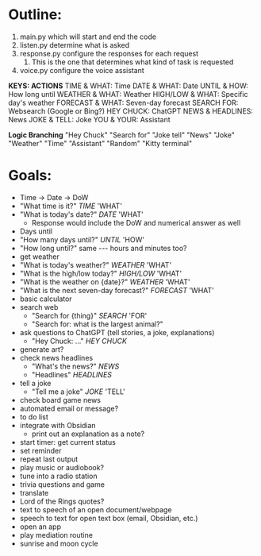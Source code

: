 # Outline:
1. main.py which will start and end the code
2. listen.py determine what is asked
3. response.py configure the responses for each request
   1. This is the one that determines what kind of task is requested
4. voice.py configure the voice assistant

**KEYS: ACTIONS**
TIME & WHAT: Time
DATE & WHAT: Date
UNTIL & HOW: How long until
WEATHER & WHAT: Weather
HIGH/LOW & WHAT: Specific day's weather
FORECAST & WHAT: Seven-day forecast
SEARCH FOR: Websearch (Google or Bing?)
HEY CHUCK: ChatGPT
NEWS & HEADLINES: News
JOKE & TELL: Joke
YOU & YOUR: Assistant

**Logic Branching**
"Hey Chuck"
"Search for"
"Joke tell"
"News"
"Joke"
"Weather"
"Time"
"Assistant"
"Random"
"Kitty terminal"

# Goals:
-  Time -> Date -> DoW
  - "What time is it?" _TIME_ 'WHAT'
  - "What is today's date?" _DATE_ 'WHAT'
    - Response would include the DoW and numerical answer as well
-  Days until
  - "How many days until?" _UNTIL_ 'HOW'
  - "How long until?" same --- hours and minutes too?
-  get weather
  - "What is today's weather?" _WEATHER_ 'WHAT'
  - "What is the high/low today?" _HIGH/LOW_ 'WHAT'
  - "What is the weather on {date}?" _WEATHER_ 'WHAT'
  - "What is the next seven-day forecast?" _FORECAST_ 'WHAT'
- basic calculator
- search web
  - "Search for {thing}" _SEARCH_ 'FOR'
  - "Search for: what is the largest animal?"
- ask questions to ChatGPT (tell stories, a joke, explanations)
  - "Hey Chuck: ..." _HEY CHUCK_
- generate art?
- check news headlines
  - "What's the news?" _NEWS_
  - "Headlines" _HEADLINES_
- tell a joke
  - "Tell me a joke" _JOKE_ 'TELL'
- check board game news
- automated email or message?
- to do list
- integrate with Obsidian
    - print out an explanation as a note?
- start timer: get current status
- set reminder
- repeat last output
- play music or audiobook?
- tune into a radio station
- trivia questions and game
- translate
- Lord of the Rings quotes?
- text to speech of an open document/webpage
- speech to text for open text box (email, Obsidian, etc.)
- open an app
- play mediation routine
- sunrise and moon cycle
